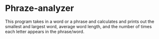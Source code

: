 # Phraze-analyzer
This program takes in a word or a phrase and calculates and prints out the smallest and largest word, average word length, and the number of times each letter appears in the phrase/word.
